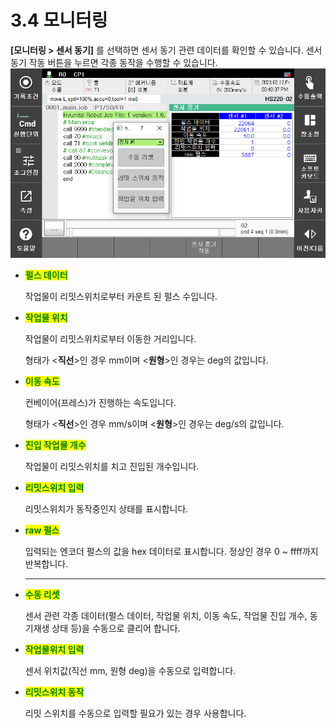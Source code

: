 ﻿# 3.4 모니터링

**\[모니터링 > 센서 동기]** 를 선택하면 센서 동기 관련 데이터를 확인할 수 있습니다.
센서 동기 작동 버튼을 누르면 각종 동작을 수행할 수 있습니다.
![](../_assets/image33.png)

*   <mark style="color:green;">**펄스 데이터**</mark>

    작업물이 리밋스위치로부터 카운트 된 펄스 수입니다.


*   <mark style="color:green;">**작업물 위치**</mark>

    작업물이 리밋스위치로부터 이동한 거리입니다.&#x20;

    형태가 <**직선**>인 경우 mm이며 <**원형**>인 경우는 deg의 값입니다.


*   <mark style="color:green;">**이동 속도**</mark>

    컨베이어(프레스)가 진행하는 속도입니다.

    형태가 <**직선**>인 경우 mm/s이며 <**원형**>인 경우는 deg/s의 값입니다.

    &#x20;
*   <mark style="color:green;">**진입 작업물 개수**</mark>

    작업물이 리밋스위치를 치고 진입된 개수입니다.

    &#x20;
*   <mark style="color:green;">**리밋스위치 입력**</mark>

    리밋스위치가 동작중인지 상태를 표시합니다.

    &#x20;
*   <mark style="color:green;">**raw 펄스**</mark>

    입력되는 엔코더 펄스의 값을 hex 데이터로 표시합니다. 정상인 경우 0 \~ ffff까지 반복합니다.

    ****
*   <mark style="color:green;">**수동 리셋**</mark>

    센서 관련 각종 데이터(펄스 데이터, 작업물 위치, 이동 속도, 작업물 진입 개수, 동기재생 상태 등)을 수동으로 클리어 합니다.

    &#x20;
*   <mark style="color:green;">**작업물위치 입력**</mark>

    센서 위치값(직선 mm, 원형 deg)을 수동으로 입력합니다.

    &#x20;
*   <mark style="color:green;">**리밋스위치 동작**</mark>

    리밋 스위치를 수동으로 입력할 필요가 있는 경우 사용합니다.
